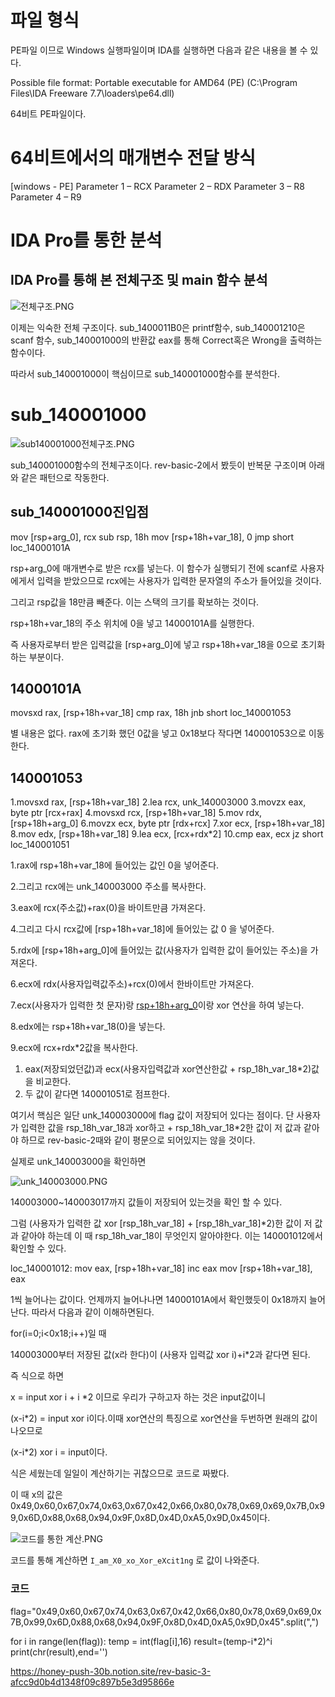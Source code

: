 # 파일 형식

PE파일 이므로 Windows 실행파일이며 IDA를 실행하면 다음과 같은 내용을 볼 수 있다.

Possible file format: Portable executable for AMD64 (PE) (C:\Program Files\IDA Freeware 7.7\loaders\pe64.dll)

64비트 PE파일이다.

# 64비트에서의 매개변수 전달 방식

[windows - PE]
Parameter 1 – RCX
Parameter 2 – RDX
Parameter 3 – R8
Parameter 4 – R9

# IDA Pro를 통한 분석

## IDA Pro를 통해 본 전체구조 및 main 함수 분석

![전체구조.PNG](https://s3-us-west-2.amazonaws.com/secure.notion-static.com/f51fc5a0-2b34-4e72-8225-e7c605980fb9/전체구조.png)

이제는 익숙한 전체 구조이다. sub_1400011B0은 printf함수, sub_140001210은 scanf 함수, sub_140001000의 반환값 eax를 통해 Correct혹은 Wrong을 출력하는 함수이다.

따라서 sub_140001000이 핵심이므로 sub_140001000함수를 분석한다.

# sub_140001000

![sub140001000전체구조.PNG](https://s3-us-west-2.amazonaws.com/secure.notion-static.com/4056eba4-39a6-4fcc-8cc4-57f72c13672f/sub140001000전체구조.png)

sub_140001000함수의 전체구조이다. rev-basic-2에서 봤듯이 반복문 구조이며 아래와 같은 패턴으로 작동한다.

## sub_140001000진입점

mov     [rsp+arg_0], rcx
sub     rsp, 18h
mov     [rsp+18h+var_18], 0
jmp     short loc_14000101A

rsp+arg_0에 매개변수로 받은 rcx를 넣는다. 이 함수가 실행되기 전에 scanf로 사용자에게서 입력을 받았으므로 rcx에는 사용자가 입력한 문자열의 주소가 들어있을 것이다.

그리고 rsp값을 18만큼 빼준다. 이는 스택의 크기를 확보하는 것이다.

rsp+18h+var_18의 주소 위치에 0을 넣고 14000101A를 실행한다.

즉 사용자로부터 받은 입력값을 [rsp+arg_0]에 넣고 rsp+18h+var_18을 0으로 초기화하는 부분이다.

## 14000101A

movsxd  rax, [rsp+18h+var_18]
cmp     rax, 18h
jnb     short loc_140001053

별 내용은 없다. rax에 초기화 했던 0값을 넣고 0x18보다 작다면 140001053으로 이동한다. 

## 140001053

1.movsxd  rax, [rsp+18h+var_18]
2.lea     rcx, unk_140003000
3.movzx   eax, byte ptr [rcx+rax]
4.movsxd  rcx, [rsp+18h+var_18]
5.mov     rdx, [rsp+18h+arg_0]
6.movzx   ecx, byte ptr [rdx+rcx]
7.xor     ecx, [rsp+18h+var_18]
8.mov     edx, [rsp+18h+var_18]
9.lea     ecx, [rcx+rdx*2]
10.cmp     eax, ecx
jz      short loc_140001051

1.rax에 rsp+18h+var_18에 들어있는 값인 0을 넣어준다. 

2.그리고 rcx에는 unk_140003000 주소를 복사한다.

3.eax에 rcx(주소값)+rax(0)을 바이트만큼 가져온다.

4.그리고 다시 rcx값에 [rsp+18h+var_18]에 들어있는 값 0 을 넣어준다.

5.rdx에 [rsp+18h+arg_0]에 들어있는 값(사용자가 입력한 값이 들어있는 주소)을 가져온다.

6.ecx에 rdx(사용자입력값주소)+rcx(0)에서 한바이트만 가져온다.

7.ecx(사용자가 입력한 첫 문자)랑 [rsp+18h+arg_0](0)이랑 xor 연산을 하여 넣는다.

8.edx에는 rsp+18h+var_18(0)을 넣는다.

9.ecx에 rcx+rdx*2값을 복사한다.

1. eax(저장되었던값)과 ecx(사용자입력값과 xor연산한값  + rsp_18h_var_18*2)값을 비교한다.
2. 두 값이 같다면 140001051로 점프한다.

여기서 핵심은 일단 unk_140003000에 flag 값이 저장되어 있다는 점이다. 단 사용자가 입력한 값을 rsp_18h_var_18과 xor하고 + rsp_18h_var_18*2한 값이 저 값과 같아야 하므로 rev-basic-2때와 같이 평문으로 되어있지는 않을 것이다.

실제로 unk_140003000을 확인하면

![unk_140003000.PNG](https://s3-us-west-2.amazonaws.com/secure.notion-static.com/08879390-1f78-4c6f-8b5a-5181067d16c4/unk_140003000.png)

140003000~140003017까지 값들이 저장되어 있는것을 확인 할 수 있다.

그럼 (사용자가 입력한 값 xor [rsp_18h_var_18] + [rsp_18h_var_18]*2)한 값이 저 값과 같아야 하는데 이 때 rsp_18h_var_18이 무엇인지 알아야한다.  이는 140001012에서 확인할 수 있다.

loc_140001012:
mov     eax, [rsp+18h+var_18]
inc     eax
mov     [rsp+18h+var_18], eax

1씩 늘어나는 값이다. 언제까지 늘어나나면 14000101A에서 확인했듯이 0x18까지 늘어난다. 따라서 다음과 같이 이해하면된다.

for(i=0;i<0x18;i++)일 때

140003000부터 저장된 값(x라 한다)이  (사용자 입력값 xor i)+i*2과 같다면 된다.

즉 식으로 하면

x = input xor i + i *2 이므로 우리가 구하고자 하는 것은 input값이니 

(x-i*2) = input xor i이다.이때 xor연산의 특징으로 xor연산을 두번하면 원래의 값이 나오므로

(x-i*2) xor i = input이다.

식은 세웠는데 일일이 계산하기는 귀찮으므로 코드로 짜봤다.

 이 때 x의 값은 0x49,0x60,0x67,0x74,0x63,0x67,0x42,0x66,0x80,0x78,0x69,0x69,0x7B,0x99,0x6D,0x88,0x68,0x94,0x9F,0x8D,0x4D,0xA5,0x9D,0x45이다.

![코드를 통한 계산.PNG](https://s3-us-west-2.amazonaws.com/secure.notion-static.com/f8e84a02-ea04-4e2c-ba99-aed6e1539e8f/코드를_통한_계산.png)

코드를 통해 계산하면 `I_am_X0_xo_Xor_eXcit1ng` 로 값이 나와준다.  

### 코드

flag="0x49,0x60,0x67,0x74,0x63,0x67,0x42,0x66,0x80,0x78,0x69,0x69,0x7B,0x99,0x6D,0x88,0x68,0x94,0x9F,0x8D,0x4D,0xA5,0x9D,0x45".split(",")

for i in range(len(flag)):
temp = int(flag[i],16)
result=(temp-i*2)^i
print(chr(result),end='')

https://honey-push-30b.notion.site/rev-basic-3-afcc9d0b4d1348f09c897b5e3d95866e
